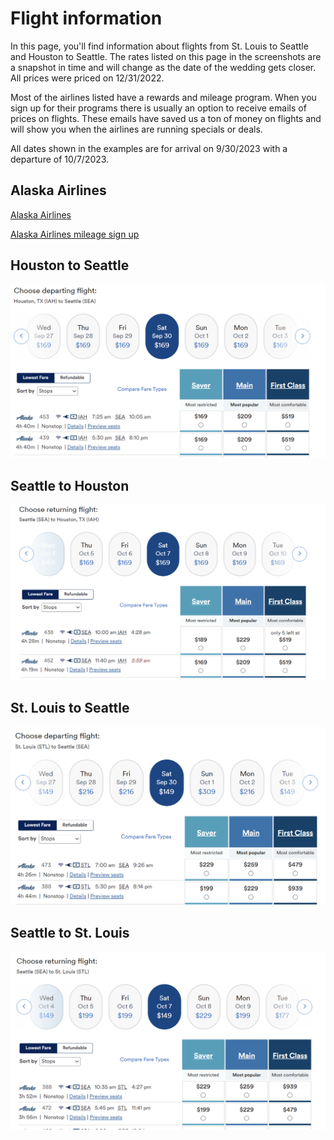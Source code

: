 # Flight information

In this page, you'll find information about flights from St. Louis to Seattle and Houston to Seattle. The rates listed on this page in the screenshots are a snapshot in time and will change as the date of the wedding gets closer. All prices were priced on 12/31/2022.

Most of the airlines listed have a rewards and mileage program. When you sign up for their programs there is usually an option to receive emails of prices on flights. These emails have saved us a ton of money on flights and will show you when the airlines are running specials or deals.

All dates shown in the examples are for arrival on 9/30/2023 with a departure of 10/7/2023. 

## Alaska Airlines

[Alaska Airlines](https://www.alaskaair.com/?semid=Google%7c%7cSEMBrand%7c%7c&gclid=CjwKCAiA2L-dBhACEiwAu8Q9YD2Yo_G1uLkkAKMCVy4G10Mz7dnw370Ay2JI2oWoxqGH0bAd1ZtuABoC7iQQAvD_BwE&gclsrc=aw.ds)

[Alaska Airlines mileage sign up](https://www.alaskaair.com/account/join-mileage-plan?lid=nav:MP%20Join&int=AS_NAV_MPJoin_-prodID:MPEnroll)

## Houston to Seattle

![Flight from Houston to Seattle](/media/flight-hou-sea.png "Flight from Houston to Seattle")

## Seattle to Houston

![Flight from Seattle to Houston](/media/flight-sea-hou.png "Flight from Houston to Seattle")

## St. Louis to Seattle

![Flight from St. Louis to Seattle](/media/flight-stl-sea.png "Flight from St. Louis to Seattle")

## Seattle to St. Louis

![Flight from Seattle to St. Louis](/media/flight-sea-stl.png "Flight from Seattle to St. Louis")
